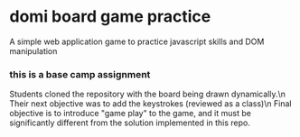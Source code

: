 # domi board game practice
A simple web application game to practice javascript skills and DOM manipulation

### this is a base camp assignment
Students cloned the repository with the board being drawn dynamically.\n
Their next objective was to add the keystrokes (reviewed as a class)\n
Final objective is to introduce "game play" to the game, and it must be significantly different from the solution implemented in this repo.